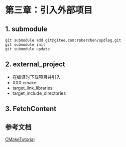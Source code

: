 # 第三章：引入外部项目

## 1\. submodule

```
git submodule add git@gitee.com:roberchen/spdlog.git
git submodule init
git submodule update
```

## 2\. external_project

- 在编译时下载项目并引入
- XXX.cmake
- target_link_libraries
- target_include_directories

## 3\. FetchContent

## 参考文档

[CMakeTutorial](https://github.com/BrightXiaoHan/CMakeTutorial/blob/master/ImportExternalProject/README.md)
